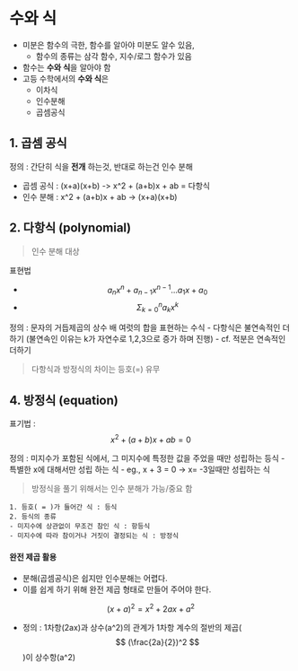 # 수와 식 

- 미분은 함수의 극한, 함수를 알아야 미분도 알수 있음, 
    - 함수의 종류는 삼각 함수, 지수/로그 함수가 있음 
- 함수는 **수와 식**을 알아야 함 
- 고등 수학에서의 **수와 식**은
    - 이차식 
    - 인수분해 
    - 곱셈공식 


## 1. 곱셈 공식 

정의 : 간단히 식을 **전개** 하는것, 반대로 하는건 인수 분해 

- 곱셈 공식 :  (x+a)(x+b) -> x^2 + (a+b)x + ab = 다항식 
- 인수 분해 : x^2 + (a+b)x + ab -> (x+a)(x+b)



## 2. 다항식 (polynomial)

> 인수 분해 대상 


표현법 
- $$ a_nx^n + a_{n-1}x^{n-1} ... a_1x + a_0   $$
- $$ \Sigma^{n}_{k=0} a_k x^k  $$


정의 : 문자의 거듭제곱의 상수 배 여럿의 합을 표현하는 수식
    - 다항식은 불연속적인 더하기 (불연속인 이유는 k가 자연수로 1,2,3으로 증가 하며 진행)
    - cf. 적분은 연속적인 더하기 

> 다항식과 방정식의 차이는 등호(=) 유무  

## 4. 방정식 (equation)

표기법 : $$x^2 + (a+b)x + ab = 0$$ 

정의 : 미지수가 포함된 식에서, 그 미지수에 특정한 값을 주었을 때만 성립하는 등식
    - 특별한 x에 대해서만 성립 하는 식 
    - eg., x + 3 = 0 -> x= -3일때만 성립하는 식 

> 방정식을 풀기 위해서는 인수 분해가 가능/중요 함 

```
​1. 등호( = )가 들어간 식 : 등식
2. 등식의 종류
- 미지수에 상관없이 무조건 참인 식 : 항등식 
- 미지수에 따라 참이거나 거짓이 결정되는 식 : 방정식​
```


#### 완전 제곱 활용 

- 분해(곱셈공식)은 쉽지만 인수분해는 어렵다. 
- 이를 쉽게 하기 위해 완전 제곱 형태로 만들어 주어야 한다. 

$$ (x + a)^2 = x^2 +2ax +a^2 $$


- 정의 : 1차항(2ax)과 상수(a^2)의 관계가 1차항 계수의 절반의 제곱( $$ (\frac{2a}{2})^2  $$ )이 상수항(a^2) 



